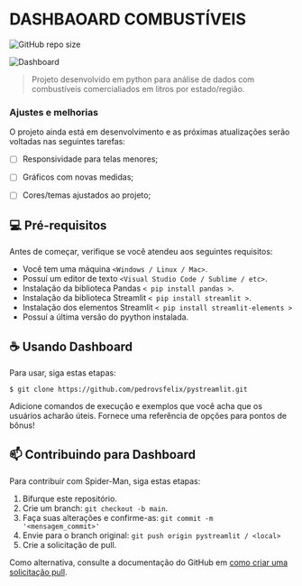 # DASHBAOARD COMBUSTÍVEIS

![GitHub repo size](https://img.shields.io/github/repo-size/pedrovsfelix/pystreamlit)

<img src="" style="max-height: 430px;" alt="Dashboard">

> Projeto desenvolvido em python para análise de dados com combustíveis comercialiados em litros por estado/região.

### Ajustes e melhorias

O projeto ainda está em desenvolvimento e as próximas atualizações serão voltadas nas seguintes tarefas:

- [ ]  Responsividade para telas menores;
- [ ]  Gráficos com novas medidas;
- [ ]  Cores/temas ajustados ao projeto;


## 💻 Pré-requisitos

Antes de começar, verifique se você atendeu aos seguintes requisitos:

- Você tem uma máquina `<Windows / Linux / Mac>`.
- Possuí um editor de texto `<Visual Studio Code / Sublime / etc>`.
- Instalação da biblioteca Pandas `< pip install pandas >`.
- Instalação da biblioteca Streamlit `< pip install streamlit >`.
- Instalação dos elementos Streamlit `< pip install streamlit-elements >`
- Possuí a última versão do pyython instalada.

## ☕ Usando Dashboard

Para usar, siga estas etapas:

```
$ git clone https://github.com/pedrovsfelix/pystreamlit.git
```

Adicione comandos de execução e exemplos que você acha que os usuários acharão úteis. Fornece uma referência de opções para pontos de bônus!

## 📫 Contribuindo para Dashboard

Para contribuir com Spider-Man, siga estas etapas:

1. Bifurque este repositório.
2. Crie um branch: `git checkout -b main`.
3. Faça suas alterações e confirme-as: `git commit -m '<mensagem_commit>'`
4. Envie para o branch original: `git push origin pystreamlit / <local>`
5. Crie a solicitação de pull.

Como alternativa, consulte a documentação do GitHub em [como criar uma solicitação pull](https://help.github.com/en/github/collaborating-with-issues-and-pull-requests/creating-a-pull-request).
